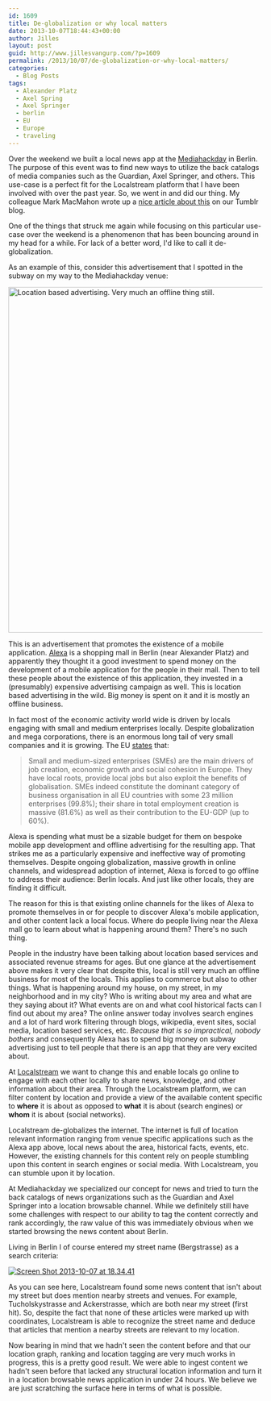 ```yaml
---
id: 1609
title: De-globalization or why local matters
date: 2013-10-07T18:44:43+00:00
author: Jilles
layout: post
guid: http://www.jillesvangurp.com/?p=1609
permalink: /2013/10/07/de-globalization-or-why-local-matters/
categories:
  - Blog Posts
tags:
  - Alexander Platz
  - Axel Spring
  - Axel Springer
  - berlin
  - EU
  - Europe
  - traveling
---
```

Over the weekend we built a local news app at the [Mediahackday](http://www.mediahackday.com/) in Berlin. The purpose of this event was to find new ways to utilize the back catalogs of media companies such as the Guardian, Axel Springer, and others. This use-case is a perfect fit for the Localstream platform that I have been involved with over the past year. So, we went in and did our thing. My colleague Mark MacMahon wrote up a [nice article about this](http://localstream.tumblr.com/post/63311958222/localstream-at-mediahackday) on our Tumblr blog.

One of the things that struck me again while focusing on this particular use-case over the weekend is a phenomenon that has been bouncing around in my head for a while. For lack of a better word, I'd like to call it de-globalization. 

As an example of this, consider this advertisement that I spotted in the subway on my way to the Mediahackday venue:

[<img src="http://farm4.staticflickr.com/3744/10135676035_a447a80312_c.jpg" width="800" height="686" alt="Location based advertising. Very much an offline thing still.">](http://www.flickr.com/photos/jillesvangurp/10135676035/)

This is an advertisement that promotes the existence of a mobile application. [Alexa](http://www.alexacentre.com/) is a shopping mall in Berlin (near Alexander Platz) and apparently they thought it a good investment to spend money on the development of a mobile application for the people in their mall. Then to tell these people about the existence of this application, they invested in a (presumably) expensive advertising campaign as well. This is location based advertising in the wild. Big money is spent on it and it is mostly an offline business. 

In fact most of the economic activity world wide is driven by locals engaging with small and medium enterprises locally. Despite globalization and mega corporations, there is an enormous long tail of very small companies and it is growing. The EU [states](http://www.eurochambres.eu/content/Default.asp?PageID=63) that:

> Small and medium-sized enterprises (SMEs) are the main drivers of job creation, economic growth and social cohesion in Europe. They have local roots, provide local jobs but also exploit the benefits of globalisation. SMEs indeed constitute the dominant category of business organisation in all EU countries with some 23 million enterprises (99.8%); their share in total employment creation is massive (81.6%) as well as their contribution to the EU-GDP (up to 60%).

Alexa is spending what must be a sizable budget for them on bespoke mobile app development and offline advertising for the resulting app. That strikes me as a particularly expensive and ineffective way of promoting themselves. Despite ongoing globalization, massive growth in online channels, and widespread adoption of internet, Alexa is forced to go offline to address their audience: Berlin locals. And just like other locals, they are finding it difficult.

The reason for this is that existing online channels for the likes of Alexa to promote themselves in or for people to discover Alexa's mobile application, and other content lack a local focus. Where do people living near the Alexa mall go to learn about what is happening around them? There's no such thing.

People in the industry have been talking about location based services and associated revenue streams for ages. But one glance at the advertisement above makes it very clear that despite this, local is still very much an offline business for most of the locals. This applies to commerce but also to other things. What is happening around my house, on my street, in my neighborhood and in my city? Who is writing about my area and what are they saying about it? What events are on and what cool historical facts can I find out about my area? The online answer today involves search engines and a lot of hard work filtering through blogs, wikipedia, event sites, social media, location based services, etc. *Because that is so impractical, nobody bothers* and consequently Alexa has to spend big money on subway advertising just to tell people that there is an app that they are very excited about.

At [Localstream](http://localstre.am) we want to change this and enable locals go online to engage with each other locally to share news, knowledge, and other information about their area. Through the Localstream platform, we can filter content by location and provide a view of the available content specific to **where** it is about as opposed to **what** it is about (search engines) or **whom** it is about (social networks).

Localstream de-globalizes the internet. The internet is full of location relevant information ranging from venue specific applications such as the Alexa app above, local news about the area, historical facts, events, etc. However, the existing channels for this content rely on people stumbling upon this content in search engines or social media. With Localstream, you can stumble upon it by location. 

At Mediahackday we specialized our concept for news and tried to turn the back catalogs of news organizations such as the Guardian and Axel Springer into a location browsable channel. While we definitely still have some challenges with respect to our ability to tag the content correctly and rank accordingly, the raw value of this was immediately obvious when we started browsing the news content about Berlin. 

Living in Berlin I of course entered my street name (Bergstrasse) as a search criteria:

[![Screen Shot 2013-10-07 at 18.34.41](https://www.jillesvangurp.com/wp-content/uploads/2013/10/Screen-Shot-2013-10-07-at-18.34.41.png)](https://www.jillesvangurp.com/wp-content/uploads/2013/10/Screen-Shot-2013-10-07-at-18.34.41.png)

As you can see here, Localstream found some news content that isn't about my street but does mention nearby streets and venues. For example, Tucholskystrasse and Ackerstrasse, which are both near my street (first hit). So, despite the fact that none of these articles were marked up with coordinates, Localstream is able to recognize the street name and deduce that articles that mention a nearby streets are relevant to my location. 

Now bearing in mind that we hadn't seen the content before and that our location graph, ranking and location tagging are very much works in progress, this is a pretty good result. We were able to ingest content we hadn't seen before that lacked any structural location information and turn it in a location browsable news application in under 24 hours. We believe we are just scratching the surface here in terms of what is possible.


